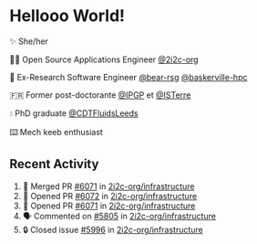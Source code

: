 # Hellooo World!

✨ She/her

👩‍💻 Open Source Applications Engineer [@2i2c-org](https://2i2c.org/)

🐻 Ex-Research Software Engineer [@bear-rsg](https://github.com/bear-rsg) [@baskerville-hpc](https://github.com/baskerville-hpc) 

🇫🇷 Former post-doctorante [@IPGP](https://github.com/IPGP) et [@ISTerre](https://www.isterre.fr/) 

💧 PhD graduate [@CDTFluidsLeeds](https://fluid-dynamics.leeds.ac.uk/) 

⌨️ Mech keeb enthusiast 

## Recent Activity 

<!--START_SECTION:activity-->
1. 🎉 Merged PR [#6071](https://github.com/2i2c-org/infrastructure/pull/6071) in [2i2c-org/infrastructure](https://github.com/2i2c-org/infrastructure)
2. 💪 Opened PR [#6072](https://github.com/2i2c-org/infrastructure/pull/6072) in [2i2c-org/infrastructure](https://github.com/2i2c-org/infrastructure)
3. 💪 Opened PR [#6071](https://github.com/2i2c-org/infrastructure/pull/6071) in [2i2c-org/infrastructure](https://github.com/2i2c-org/infrastructure)
4. 🗣 Commented on [#5805](https://github.com/2i2c-org/infrastructure/issues/5805#issuecomment-2891456005) in [2i2c-org/infrastructure](https://github.com/2i2c-org/infrastructure)
5. 🔒 Closed issue [#5996](https://github.com/2i2c-org/infrastructure/issues/5996) in [2i2c-org/infrastructure](https://github.com/2i2c-org/infrastructure)
<!--END_SECTION:activity-->
